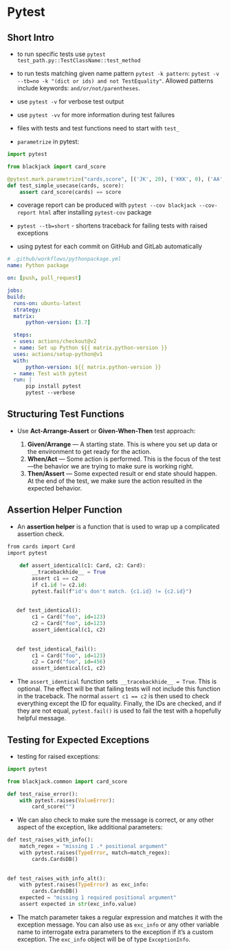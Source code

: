 # Pytest

## Short Intro

- to run specific tests use `pytest test_path.py::TestClassName::test_method`

- to run tests matching given name pattern `pytest -k pattern`: `pytest -v --tb=no -k "(dict or ids) and not TestEquality"`. Allowed patterns include keywords: `and/or/not/parentheses`.

- use `pytest -v` for verbose test output

- use `pytest -vv` for more information during test failures

- files with tests and test functions need to start with `test_`

- `parametrize` in pytest:

```python
import pytest

from blackjack import card_score

@pytest.mark.parametrize("cards,score", [('JK', 20), ('KKK', 0), ('AA', 12), ('AK', 21)])
def test_simple_usecase(cards, score):
    assert card_score(cards) == score
```

- coverage report can be produced with `pytest --cov blackjack --cov-report html` after installing `pytest-cov` package

- `pytest --tb=short` - shortens traceback for failing tests with raised exceptions

- using pytest for each commit on GitHub and GitLab automatically

```yaml
# .github/workflows/pythonpackage.yml
name: Python package

on: [push, pull_request]

jobs:
build:
  runs-on: ubuntu-latest
  strategy:
  matrix:
      python-version: [3.7]

  steps:
  - uses: actions/checkout@v2
  - name: Set up Python ${{ matrix.python-version }}
  uses: actions/setup-python@v1
  with:
      python-version: ${{ matrix.python-version }}
  - name: Test with pytest
  run: |
      pip install pytest
      pytest --verbose
```

## Structuring Test Functions

- Use **Act-Arrange-Assert** or **Given-When-Then** test approach:

  1. **Given/Arrange** — A starting state. This is where you set up data or the environment to get ready for the action.
  2. **When/Act** — Some action is performed. This is the focus of the test—the behavior we are trying to make sure is working right.
  3. **Then/Assert** — Some expected result or end state should happen. At the end of the test, we make sure the action resulted in the expected behavior.

## Assertion Helper Function

- An **assertion helper** is a function that is used to wrap up a complicated assertion check.

```python
​from​ ​cards​ ​import​ Card
​import​ ​pytest​
​
    def ​assert_identical​(c1: Card, c2: Card):
        __tracebackhide__ = True
        ​assert​ c1 == c2
        ​if​ c1.id != c2.id:
        pytest.fail(f​"id's don't match. {c1.id} != {c2.id}"​)
​
​
​ 	​def​ ​test_identical​():
        c1 = Card(​"foo"​, id=123)
        c2 = Card(​"foo"​, id=123)
        assert_identical(c1, c2)
​
​
​ 	​def​ ​test_identical_fail​():
        c1 = Card(​"foo"​, id=123)
        c2 = Card(​"foo"​, id=456)
        assert_identical(c1, c2)
```

-  The `assert_identical` function sets` __tracebackhide__ = True`. This is optional. The effect will be that failing tests will not include this function in the traceback. The normal `assert c1 == c2` is then used to check everything except the ID for equality. Finally, the IDs are checked, and if they are not equal, `pytest.fail()` is used to fail the test with a hopefully helpful message.


## Testing for Expected Exceptions

- testing for raised exceptions:

```python
import pytest

from blackjack.common import card_score

def test_raise_error():
    with pytest.raises(ValueError):
        card_score("")
```

- We can also check to make sure the message is correct, or any other aspect of the exception, like additional parameters:

```python
​def​ ​test_raises_with_info​():
    match_regex = ​"missing 1 .* positional argument"​
    ​with​ pytest.raises(TypeError, match=match_regex):
        cards.CardsDB()
​
​
​def​ ​test_raises_with_info_alt​():
    ​with​ pytest.raises(TypeError) ​as​ exc_info:
        cards.CardsDB()
    expected = ​"missing 1 required positional argument"​
    ​assert​ expected ​in​ str(exc_info.value)
```

- The match parameter takes a regular expression and matches it with the exception message. You can also use as `exc_info` or any other variable name to interrogate extra parameters to the exception if it’s a custom exception. The `exc_info` object will be of type `ExceptionInfo`.
